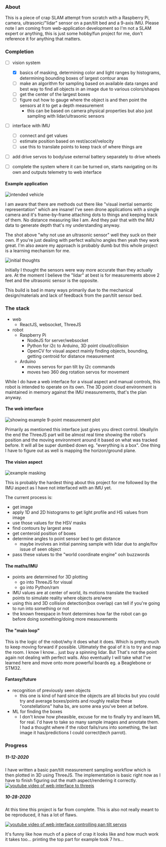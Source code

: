 ### About
This is a piece of crap SLAM attempt from scratch with a Raspberry Pi, camera, ultrasonic/"lidar" sensor on a pan/tilt bed and a 9-axis IMU. Please note I am coming from web-application development so I'm not a SLAM expert or anything, this is just some hobby/fun project for me, don't reference it for anything that matters.

### Completion
- [ ] vision system
  - [x] basics of masking, determining color and light ranges by histograms, determining bounding boxes of largest contour areas
  - [ ] make an algorithm for sampling based on available data ranges and best way to find all objects in an image due to various colors/shapes
  - [ ] get the center of the largest boxes
  - [ ] figure out how to gauge where the object is and then point the sensors at it to get a depth measurement
    - this can be based on camera physical properties but also just sampling with lidar/ultrasonic sensors
- [ ] interface with IMU
  - [ ] connect and get values
  - [ ] estimate position based on rest/accel/velocity
  - [ ] use this to translate points to keep track of where things are
- [ ] add drive servos to body/use external battery separately to drive wheels
- [ ] complete the system where it can be turned on, starts navigating on its own and outputs telemetry to web interface


#### Example application
![intended vehicle](./repo-images/external-view.png)

I am aware that there are methods out there like "visual inertial semantic representation" which are insane! I've seen drone applications with a single camera and it's frame-by-frame attaching dots to things and keeping track of them. No distance measuring like I am. And they pair that with the IMU data to generate depth that's my understanding anyway.

The shot above "why not use an ultrasonic sensor" well they suck on their own. If you're just dealing with perfect walls/no angles then yeah they work great. I'm also aware my approach is probably dumb but this whole project is a learning mechanism for me.

![initial thoughts](./repo-images/calibration-stand.PNG)

Initially I thought the sensors were way more accurate than they actually are. At the moment I believe the "lidar" at best is for measurements above 2 feet and the ultrasonic sensor is the opposite.

This build is bad in many ways primarily due to the mechanical design/materials and lack of feedback from the pan/tilt sensor bed.

### The stack
- web
  - ReactJS, websocket, ThreeJS
- robot
  - Raspberry Pi
    - NodeJS for server/websocket
    - Python for i2c to Arduino, 3D point cloud/collision
    - OpenCV for visual aspect mainly finding objects, bounding, getting centroid for distance measurement
  - Arduino
    - moves servos for pan tilt by i2c commands
    - moves two 360 deg rotation servos for movement

While I do have a web interface for a visual aspect and manual controls, this robot is intended to operate on its own. The 3D point cloud environment is maintained in memory against the IMU measurements, that's the plan anyway.

#### The web interface
![showing example 9-point measurement plot](./repo-images/improved-plotter-sensor-values-awful.PNG)

Primarily as mentioned this interface just gives you direct control. Ideally/in the end the ThreeJS part will be almost real time showing the robot's position and the moving environment around it based on what was tracked before. It will all be super dumbed down eg. "everything is a box". One thing I have to figure out as well is mapping the horizon/ground plane.

#### The vision aspect

![example masking](./repo-images/found-boxes.PNG)

This is probably the hardest thing about this project for me followed by the IMU aspect as I have not interfaced with an IMU yet.

The current process is:
* get image
* apply 1D and 2D histograms to get light profile and HS values from image
* use those values for the HSV masks
* find contours by largest area
* get centeroid position of boxes
* determine angles to point sensor bed to get distance
  * maybe involves an initial panning sample with lidar due to angle/fov issue of seen object
* pass these values to the "world coordinate engine" ooh buzzwords

#### The maths/IMU
* points are determined for 3D plotting
  * go into ThreeJS for visual
  * go into Python/ram
* IMU values are at center of world, its motions translate the tracked points to simulate reality where objects are/were
* using this and 3D collision detection(box overlap) can tell if you're going to run into something or not
* the known freespace in front determines how far the robot can go before doing something/doing more measurements

#### The "main loop"
This is the logic of the robot/why it does what it does. Which is pretty much to keep moving forward if possible. Ultimately the goal of it is to try and map the room. I know I know... just buy a spinning lidar. But That's not the point again not dealing with perfect walls. Also eventually I will take what I've learned here and move onto more powerful boards eg. a Beaglebone or STM32.

#### Fantasy/future
* recognition of previously seen objects
  * this one is kind of hard since the objects are all blocks but you could try and average boxes/points and roughly realize these "constellations" haha bs, are some area you've been at before.
* ML for finding the boxes
  * I don't know how pheasible, excuse for me to finally try and learn ML for real. I'd have to take so many sample images and annotate them. I had a thought where if the robot fails/runs into something, the last image it has/predictions I could correct(tech parrot).

### Progress

#####  11-12-2020
I have written a basic pan/tilt measurement sampling workflow which is then plotted in 3D using ThreeJS. The implementation is basic right now as I have to finish figuring out the math aspect/rendering it correctly.
[![youtube video of web interface to threejs](repo-images/yt2.PNG)](https://www.youtube.com/watch?v=VOdi__m6o3g)

##### 10-28-2020
At this time this project is far from complete. This is also not really meant to be reproduced, it has a lot of flaws.

[![youtube video of web interface controlling pan tilt servos](repo-images/yt-thumb.PNG)](https://www.youtube.com/watch?v=_qi6G4832OI)

It's funny like how much of a piece of crap it looks like and how much work it takes too... printing the top part for example took 7 hrs...
